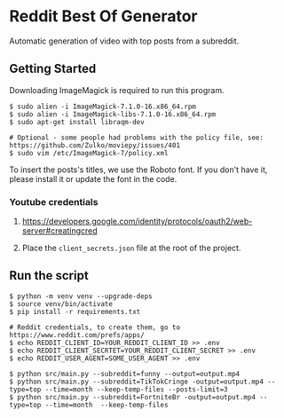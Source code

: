 # Reddit Best Of Generator

Automatic generation of video with top posts from a subreddit.

## Getting Started

Downloading ImageMagick is required to run this program.

```shell
$ sudo alien -i ImageMagick-7.1.0-16.x86_64.rpm
$ sudo alien -i ImageMagick-libs-7.1.0-16.x86_64.rpm
$ sudo apt-get install libraqm-dev

# Optional - some people had problems with the policy file, see: https://github.com/Zulko/moviepy/issues/401
$ sudo vim /etc/ImageMagick-7/policy.xml
```

To insert the posts's titles, we use the Roboto font. If you don't have it, please install it or update the font in the code. 

### Youtube credentials

1. https://developers.google.com/identity/protocols/oauth2/web-server#creatingcred

2. Place the `client_secrets.json` file at the root of the project.

## Run the script

```shell
$ python -m venv venv --upgrade-deps
$ source venv/bin/activate
$ pip install -r requirements.txt

# Reddit credentials, to create them, go to https://www.reddit.com/prefs/apps/
$ echo REDDIT_CLIENT_ID=YOUR_REDDIT_CLIENT_ID >> .env
$ echo REDDIT_CLIENT_SECRTET=YOUR_REDDIT_CLIENT_SECRET >> .env
$ echo REDDIT_USER_AGENT=SOME_USER_AGENT >> .env

$ python src/main.py --subreddit=funny --output=output.mp4
$ python src/main.py --subreddit=TikTokCringe -output=output.mp4 --type=top --time=month --keep-temp-files --posts-limit=3
$ python src/main.py --subreddit=FortniteBr -output=output.mp4 --type=top --time=month  --keep-temp-files
```
